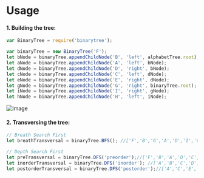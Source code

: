# Usage

#### 1. Building the tree:

```javascript
var BinaryTree = require('binarytree');

var binaryTree = new BinaryTree('F');
let bNode = binaryTree.appendChildNode('B', 'left', alphabetTree.root);
let aNode = binaryTree.appendChildNode('A', 'left', bNode);
let dNode = binaryTree.appendChildNode('D', 'right', bNode);
let cNode = binaryTree.appendChildNode('C', 'left', dNode);
let eNode = binaryTree.appendChildNode('E', 'right', dNode);
let gNode = binaryTree.appendChildNode('G', 'right', binaryTree.root);
let iNode = binaryTree.appendChildNode('I', 'right', gNode);
let hNode = binaryTree.appendChildNode('H', 'left', iNode);
```
![image](https://upload.wikimedia.org/wikipedia/commons/d/d4/Sorted_binary_tree_preorder.svg)

#### 2. Transversing the tree:
```javascript
// Breath Search First
let breathTransversal = binaryTree.BFS(); //['F','B','G','A','D','I','C','E','H'];

// Depth Search First
let preTransversal = binaryTree.DFS('preorder');//['F','B','A','D','C','E','G','I','H'];
let inorderTransversal = binaryTree.DFS('inorder'); //['A','B','C','D','E','F','G','H','I'];
let postorderTransversal = binaryTree.DFS('postorder');//['A','C','E','D','B','H','I','G','F'];

```
